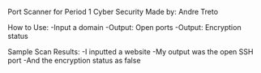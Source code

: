Port Scanner for Period 1 Cyber Security
Made by: Andre Treto

How to Use:
-Input a domain
  -Output: Open ports
  -Output: Encryption status

Sample Scan Results:
  -I inputted a website
    -My output was the open SSH port
    -And the encryption status as false
